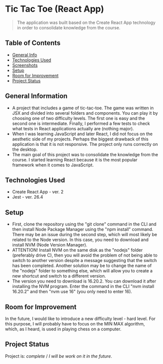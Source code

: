 # Tic Tac Toe (React App)
> The application was built based on the Create React App technology in order to consolidate knowledge from the course.

## Table of Contents
* [General Info](#general-information)
* [Technologies Used](#technologies-used)
* [Screenshots](#screenshots)
* [Setup](#setup)
* [Room for Improvement](#room-for-improvement)
* [Project Status](#project-status)


## General Information
- A project that includes a game of tic-tac-toe. The game was written in JSX and divided into several folders and components. You can play it by choosing one of two difficulty levels. The first one is easy and the second one is intermediate. Finally, I performed a few tests to check what tests in React applications actually are (nothing major).
- When I was learning JavaScript and later React, I did not focus on the aesthetic side of my projects. Perhaps the biggest drawback of this application is that it is not responsive. The project only runs correctly on the desktop.
- The main goal of this project was to consolidate the knowledge from the course. I started learning React because it is the most popular framework when it comes to JavaScript.


## Technologies Used
- Create React App - ver. 2
- Jest - ver. 26.4


## Setup
- First, clone the repository using the "git clone" command in the CLI and then install Node Package Manager using the "npm install" command. There may be an issue during the second step, which will most likely be related to the Node version. In this case, you need to download and install NVM (Node Version Manager).
- ATTENTION! Install NVM on the same disk as the "nodejs" folder (preferably drive C), then you will avoid the problem of not being able to switch to another version despite a message suggesting that the switch has been completed. Another solution may be to change the name of the "nodejs" folder to something else, which will allow you to create a new shortcut and switch to a different version.
- The version you need to download is 16.20.2. You can download it after installing the NVM program. Enter the command in the CLI "nvm install 16.20.2" and then "nvm use 16" (you only need to enter 16).


## Room for Improvement
In the future, I would like to introduce a new difficulty level - hard level. For this purpose, I will probably have to focus on the MIN MAX algorithm, which, as I heard, is used in playing chess on a computer.

## Project Status
Project is: _complete_ / _I will be work on it in the future_.
